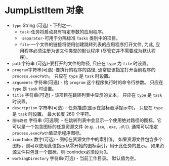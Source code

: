 # JumpListItem 对象

* `type` String (可选) - 下列之一:
  * ` task `-任务将启动具有特定参数的应用程序。
  * ` separator`-可用于分隔标准 ` Tasks ` 类别中的项目。
  * ` file `-一个文件的链接将使用创建跳转列表的应用程序打开文件, 为此, 应用程序必须注册为该文件类型的默认程序 (尽管它并不需要成为默认程序)。
* ` path `字符串 (可选)-要打开的文件的路径, 只应在 ` type ` 为 ` file ` 时设置。
* ` program `字符串(可选)-要执行的程序的路径, 通常应该指定打开当前程序的 ` process.execPath `。 只应在 ` type ` 是 ` task ` 时设置。
* `arguments` 字符串(可选) - 给 `program` 这个程序执行时的命令行参数。 只应在 ` type ` 是 ` task ` 时设置。
* `title` 字符串(可选) - 该项目在跳转列表中显示的文本。 只应在 ` type ` 是 ` task ` 时设置。
* `description` 字符串(可选) - 任务描述(显示在鼠标悬浮提示中)。 只应在 ` type ` 是 ` task ` 时设置。 最大长度 260 个字符。
* `图标路径` 字符串 (可选项) - 在跳转列表中会显示一个使用绝对路径的图标，它可以是一个包含图标的任意资源文件 (e.g. `.ico`, `.exe`, `.dll`). 通常可以指定`process.execPath`值显示程序图标。
* `iconIndex` 数字(可选) - 图标在资源文件中的索引值。 如果资源文件包含多个图标，则可以使用此值指示从零开始的图标索引，用于此任务的显示。 如果资源文件只包含一个图标，则iconIndex必须设为0。
* `workingDirectory` 字符串(可选) - 当前工作目录。 默认值为空。
